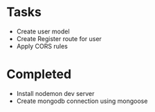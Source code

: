 # Tasks
- Create user model
- Create Register route for user
- Apply CORS rules

# Completed
- Install nodemon dev server
- Create mongodb connection using mongoose